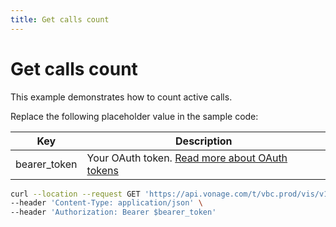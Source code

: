 ```yaml
---
title: Get calls count
---
```


# Get calls count

This example demonstrates how to count active calls.

Replace the following placeholder value in the sample code:

| Key | Description |
| --- | ----------- |
| bearer_token      | Your OAuth token. [Read more about OAuth tokens](/concepts/guides/create-an-access-token) |

``` bash
curl --location --request GET 'https://api.vonage.com/t/vbc.prod/vis/v1/self/calls/count' \
--header 'Content-Type: application/json' \
--header 'Authorization: Bearer $bearer_token'
```

